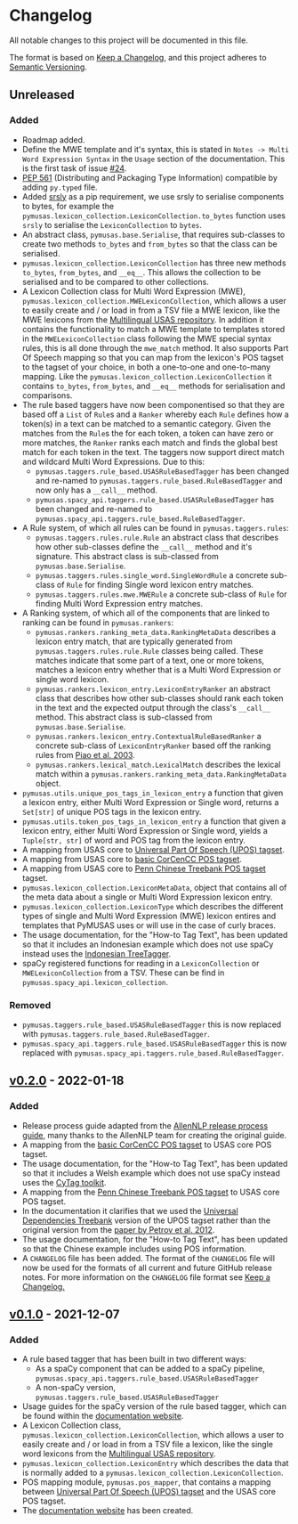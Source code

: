 # Changelog

All notable changes to this project will be documented in this file.

The format is based on [Keep a Changelog](https://keepachangelog.com/en/1.0.0/),
and this project adheres to [Semantic Versioning](https://semver.org/spec/v2.0.0.html).

## Unreleased

### Added

- Roadmap added.
-  Define the MWE template and it's syntax, this is stated in `Notes -> Multi Word Expression Syntax` in the `Usage` section of the documentation. This is the first task of issue [#24](https://github.com/UCREL/pymusas/issues/24).
- [PEP 561](https://peps.python.org/pep-0561/) (Distributing and Packaging Type Information) compatible by adding `py.typed` file.
- Added [srsly](https://github.com/explosion/srsly) as a pip requirement, we use srsly to serialise components to bytes, for example the `pymusas.lexicon_collection.LexiconCollection.to_bytes` function uses `srsly` to serialise the `LexiconCollection` to `bytes`.
- An abstract class, `pymusas.base.Serialise`, that requires sub-classes to create two methods `to_bytes` and `from_bytes` so that the class can be serialised. 
- `pymusas.lexicon_collection.LexiconCollection` has three new methods `to_bytes`, `from_bytes`, and `__eq__`. This allows the collection to be serialised and to be compared to other collections.
- A Lexicon Collection class for Multi Word Expression (MWE), `pymusas.lexicon_collection.MWELexiconCollection`, which allows a user to easily create and / or load in from a TSV file a MWE lexicon, like the MWE lexicons from the [Multilingual USAS repository](https://github.com/UCREL/Multilingual-USAS). In addition it contains the functionality to match a MWE template to templates stored in the `MWELexiconCollection` class following the MWE special syntax rules, this is all done through the `mwe_match` method. It also supports Part Of Speech mapping so that you can map from the lexicon's POS tagset to the tagset of your choice, in both a one-to-one and one-to-many mapping. Like the `pymusas.lexicon_collection.LexiconCollection` it contains `to_bytes`, `from_bytes`, and `__eq__` methods for serialisation and comparisons.
- The rule based taggers have now been componentised so that they are based off a `List` of `Rule`s and a `Ranker` whereby each `Rule` defines how a token(s) in a text can be matched to a semantic category. Given the matches from the `Rule`s the for each token, a token can have zero or more matches, the `Ranker` ranks each match and finds the global best match for each token in the text. The taggers now support direct match and wildcard Multi Word Expressions. Due to this:
    - `pymusas.taggers.rule_based.USASRuleBasedTagger` has been changed and re-named to `pymusas.taggers.rule_based.RuleBasedTagger` and now only has a `__call__` method.
    - `pymusas.spacy_api.taggers.rule_based.USASRuleBasedTagger` has been changed and re-named to `pymusas.spacy_api.taggers.rule_based.RuleBasedTagger`.
- A Rule system, of which all rules can be found in `pymusas.taggers.rules`:
    - `pymusas.taggers.rules.rule.Rule` an abstract class that describes how other sub-classes define the `__call__` method and it's signature. This abstract class is sub-classed from `pymusas.base.Serialise`.
    - `pymusas.taggers.rules.single_word.SingleWordRule` a concrete sub-class of `Rule` for finding Single word lexicon entry matches.
    - `pymusas.taggers.rules.mwe.MWERule` a concrete sub-class of `Rule` for finding Multi Word Expression entry matches.
- A Ranking system, of which all of the components that are linked to ranking can be found in `pymusas.rankers`:
    - `pymusas.rankers.ranking_meta_data.RankingMetaData` describes a lexicon entry match, that are typically generated from `pymusas.taggers.rules.rule.Rule` classes being called. These matches indicate that some part of a text, one or more tokens, matches a lexicon entry whether that is a Multi Word Expression or single word lexicon.
    - `pymusas.rankers.lexicon_entry.LexiconEntryRanker` an abstract class that describes how other sub-classes should rank each token in the text and the expected output through the class's `__call__` method. This abstract class is sub-classed from `pymusas.base.Serialise`.
    - `pymusas.rankers.lexicon_entry.ContextualRuleBasedRanker` a concrete sub-class of `LexiconEntryRanker` based off the ranking rules from [Piao et al. 2003](https://aclanthology.org/W03-1807.pdf).
    - `pymusas.rankers.lexical_match.LexicalMatch` describes the lexical match within a `pymusas.rankers.ranking_meta_data.RankingMetaData` object.
- `pymusas.utils.unique_pos_tags_in_lexicon_entry` a function that given a lexicon entry, either Multi Word Expression or Single word, returns a `Set[str]` of unique POS tags in the lexicon entry.
- `pymusas.utils.token_pos_tags_in_lexicon_entry` a function that given a lexicon entry, either Multi Word Expression or Single word, yields a `Tuple[str, str]` of word and POS tag from the lexicon entry.
- A mapping from USAS core to [Universal Part Of Speech (UPOS) tagset](http://www.lrec-conf.org/proceedings/lrec2012/pdf/274_Paper.pdf).
- A mapping from USAS core to [basic CorCenCC POS tagset](https://cytag.corcencc.org/tagset?lang=en).
- A mapping from USAS core to [Penn Chinese Treebank POS tagset](https://verbs.colorado.edu/chinese/posguide.3rd.ch.pdf) tagset.
- `pymusas.lexicon_collection.LexiconMetaData`, object that contains all of the meta data about a single or Multi Word Expression lexicon entry.
- `pymusas.lexicon_collection.LexiconType` which describes the different types of single and Multi Word Expression (MWE) lexicon entires and templates that PyMUSAS uses or will use in the case of curly braces.
- The usage documentation, for the "How-to Tag Text", has been updated so that it includes an Indonesian example which does not use spaCy instead uses the [Indonesian TreeTagger](https://github.com/UCREL/Indonesian-TreeTagger-Docker-Build).
- spaCy registered functions for reading in a `LexiconCollection` or `MWELexiconCollection` from a TSV. These can be find in `pymusas.spacy_api.lexicon_collection`.

### Removed

- `pymusas.taggers.rule_based.USASRuleBasedTagger` this is now replaced with `pymusas.taggers.rule_based.RuleBasedTagger`.
- `pymusas.spacy_api.taggers.rule_based.USASRuleBasedTagger` this is now replaced with `pymusas.spacy_api.taggers.rule_based.RuleBasedTagger`.

## [v0.2.0](https://github.com/UCREL/pymusas/releases/tag/v0.2.0) - 2022-01-18

### Added

- Release process guide adapted from the [AllenNLP release process guide](https://github.com/allenai/allennlp/blob/2cdb8742c8c8c3c38ace4bdfadbdc750a1aa2475/RELEASE_PROCESS.md), many thanks to the AllenNLP team for creating the original guide.
- A mapping from the [basic CorCenCC POS tagset](https://cytag.corcencc.org/tagset?lang=en) to USAS core POS tagset.
- The usage documentation, for the "How-to Tag Text", has been updated so that it includes a Welsh example which does not use spaCy instead uses the [CyTag toolkit](https://github.com/UCREL/CyTag).
- A mapping from the [Penn Chinese Treebank POS tagset](https://verbs.colorado.edu/chinese/posguide.3rd.ch.pdf) to USAS core POS tagset.
- In the documentation it clarifies that we used the [Universal Dependencies Treebank](https://universaldependencies.org/u/pos/) version of the UPOS tagset rather than the original version from the [paper by Petrov et al. 2012](http://www.lrec-conf.org/proceedings/lrec2012/pdf/274_Paper.pdf).
- The usage documentation, for the "How-to Tag Text", has been updated so that the Chinese example includes using POS information.
- A `CHANGELOG` file has been added. The format of the `CHANGELOG` file will now be used for the formats of all current and future GitHub release notes. For more information on the `CHANGELOG` file format see [Keep a Changelog.](https://keepachangelog.com/en/1.0.0/)

## [v0.1.0](https://github.com/UCREL/pymusas/releases/tag/v0.1.0) - 2021-12-07

### Added

- A rule based tagger that has been built in two different ways:
    - As a spaCy component that can be added to a spaCy pipeline, `pymusas.spacy_api.taggers.rule_based.USASRuleBasedTagger`
    - A non-spaCy version, `pymusas.taggers.rule_based.USASRuleBasedTagger`
- Usage guides for the spaCy version of the rule based tagger, which can be found within the [documentation website](https://ucrel.github.io/pymusas/).
- A Lexicon Collection class, `pymusas.lexicon_collection.LexiconCollection`, which allows a user to easily create and / or load in from a TSV file a lexicon, like the single word lexicons from the [Multilingual USAS repository](https://github.com/UCREL/Multilingual-USAS).
- `pymusas.lexicon_collection.LexiconEntry` which describes the data that is normally added to a `pymusas.lexicon_collection.LexiconCollection`.
- POS mapping module, `pymusas.pos_mapper`, that contains a mapping between [Universal Part Of Speech (UPOS) tagset](http://www.lrec-conf.org/proceedings/lrec2012/pdf/274_Paper.pdf) and the USAS core POS tagset.
- The [documentation website](https://ucrel.github.io/pymusas/) has been created.